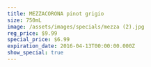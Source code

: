```yaml
---
title: MEZZACORONA pinot grigio
size: 750mL
image: /assets/images/specials/mezza (2).jpg
reg_price: $9.99
special_price: $6.99
expiration_date: 2016-04-13T00:00:00.000Z
show_special: true
---
```



